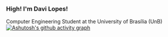 ### High! I'm Davi Lopes!
Computer Engineering Student at the University of Brasília (UnB)
[![Ashutosh's github activity graph](https://github-readme-activity-graph.vercel.app/graph?username=Ashutosh00710)](https://github.com/ashutosh00710/github-readme-activity-graph)
